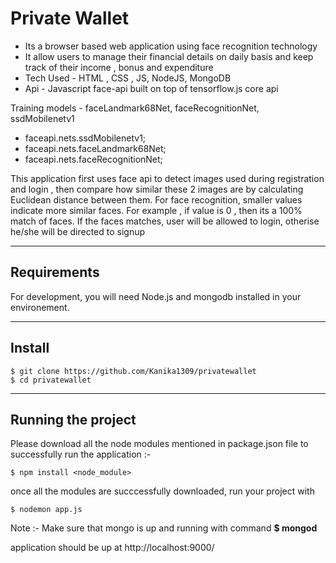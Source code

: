 # Private Wallet

* Its a browser based web application using face recognition technology 
* It allow users to manage their financial details on daily basis and keep track of their income , bonus and expenditure 
* Tech Used - HTML , CSS , JS, NodeJS, MongoDB
* Api - Javascript face-api built on top of tensorflow.js core api 

Training models -  faceLandmark68Net, faceRecognitionNet, ssdMobilenetv1
* faceapi.nets.ssdMobilenetv1;
* faceapi.nets.faceLandmark68Net;
* faceapi.nets.faceRecognitionNet;

This application first uses face api to detect images used during registration and login , then compare how similar these 2 images are by calculating Euclidean distance between them. 
For face recognition, smaller values indicate more similar faces. For example , if value is 0 , then its a 100% match of faces. 
If the faces matches, user will be allowed to login, otherise he/she will be directed to signup 

---
## Requirements

For development, you will need Node.js and mongodb installed in your environement.

---
## Install

    $ git clone https://github.com/Kanika1309/privatewallet
    $ cd privatewallet

---
## Running the project
Please download all the node modules mentioned in package.json file to successfully run the application :- 
```
$ npm install <node_module> 
```    
once all the modules are succcessfully downloaded, run your project with 
```
$ nodemon app.js
```
Note :- Make sure that mongo is up and running with command **$ mongod**

application should be up at http://localhost:9000/
